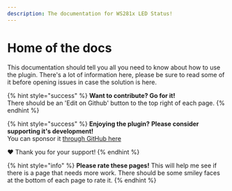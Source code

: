 ```yaml
---
description: The documentation for WS281x LED Status!
---
```


# Home of the docs

This documentation should tell you all you need to know about how to use the plugin. There's a lot of information here, please be sure to read some of it before opening issues in case the solution is here.

{% hint style="success" %}
**Want to contribute? Go for it!**   
There should be an 'Edit on Github' button to the top right of each page.
{% endhint %}

{% hint style="success" %}
**Enjoying the plugin?** **Please consider supporting it's development!**  
 You can sponsor it [through GitHub here](https://github.com/sponsors/cp2004)

❤ Thank you for your support!
{% endhint %}

{% hint style="info" %}
**Please rate these pages!** This will help me see if there is a page that needs more work. There should be some smiley faces at the bottom of each page to rate it.
{% endhint %}



